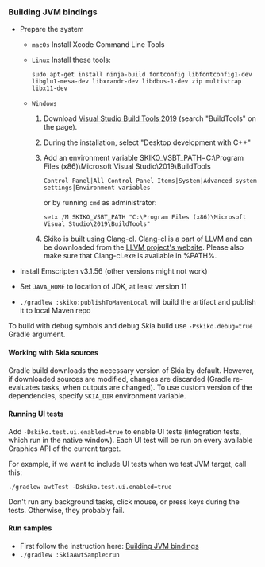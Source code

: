 ### Building JVM bindings

* Prepare the system
  * `macOs` Install Xcode Command Line Tools
  * `Linux` Install these tools:

    ```
    sudo apt-get install ninja-build fontconfig libfontconfig1-dev libglu1-mesa-dev libxrandr-dev libdbus-1-dev zip multistrap libx11-dev
    ```

  * `Windows`
    1. Download [Visual Studio Build Tools 2019](https://learn.microsoft.com/en-us/visualstudio/releases/2019/history) (search "BuildTools" on the page).
    2. During the installation, select "Desktop development with C++"
    3. Add an environment variable SKIKO_VSBT_PATH=C:\Program Files (x86)\Microsoft Visual Studio\2019\BuildTools

       ```
       Control Panel|All Control Panel Items|System|Advanced system settings|Environment variables
       ```

       or by running `cmd` as administrator:

       ```
       setx /M SKIKO_VSBT_PATH "C:\Program Files (x86)\Microsoft Visual Studio\2019\BuildTools"
       ```

    4. Skiko is built using Clang-cl. Clang-cl is a part of LLVM and can be downloaded from the [LLVM project's website](https://releases.llvm.org/). Please also make sure that Clang-cl.exe is available in %PATH%.

* Install Emscripten v3.1.56 (other versions might not work)
* Set `JAVA_HOME` to location of JDK, at least version 11
* `./gradlew :skiko:publishToMavenLocal` will build the artifact and publish it to local Maven repo

To build with debug symbols and debug Skia build use `-Pskiko.debug=true` Gradle argument.

#### Working with Skia sources

Gradle build downloads the necessary version of Skia by default.
However, if downloaded sources are modified, changes are discarded (Gradle
re-evaluates tasks, when outputs are changed).
To use custom version of the dependencies, specify `SKIA_DIR` environment variable.

#### Running UI tests

Add `-Dskiko.test.ui.enabled=true` to enable UI tests (integration tests, which run in the native window). Each UI test will be run on every available Graphics API of the current target.

For example, if we want to include UI tests when we test JVM target, call this:

```
./gradlew awtTest -Dskiko.test.ui.enabled=true
```

Don't run any background tasks, click mouse, or press keys during the tests. Otherwise, they probably fail.

#### Run samples

* First follow the instruction here: [Building JVM bindings](#building-jvm-bindings)
* `./gradlew :SkiaAwtSample:run`
